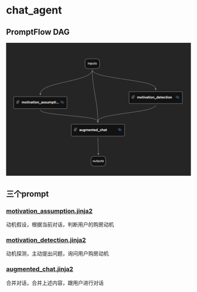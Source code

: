 # chat_agent

## PromptFlow DAG

![可选的图片描述](https://github.com/fisherMartyn/chat_agent/blob/main/PromotFlow-DAG.png)


## 三个prompt

### <a href="https://github.com/fisherMartyn/chat_agent/blob/main/motivation_assumption.jinja2">motivation_assumption.jinja2 </a>
动机假设，根据当前对话，判断用户的购房动机

### <a href="https://github.com/fisherMartyn/chat_agent/blob/main/motivation_detection.jinja2">motivation_detection.jinja2</a>
动机探测，主动提出问题，询问用户购房动机

### <a href="https://github.com/fisherMartyn/chat_agent/blob/main/augmented_chat.jinja2">augmented_chat.jinja2</a>

合并对话，合并上述内容，跟用户进行对话
